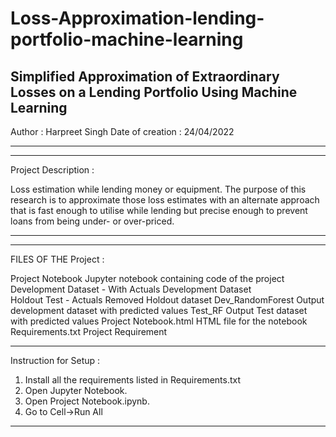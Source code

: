 # Loss-Approximation-lending-portfolio-machine-learning
## Simplified Approximation of Extraordinary Losses on a Lending Portfolio Using Machine Learning

Author : Harpreet Singh 
	Date of creation : 24/04/2022

*****************************************************************

******************************************************************

Project Description : 

Loss estimation while lending money or equipment. The purpose of this research is to approximate those loss estimates with an alternate approach that is fast enough to utilise while lending but precise enough to prevent loans from being under- or over-priced.

***********************************************************************

*********************************************************************
FILES OF THE Project : 

Project Notebook 			Jupyter notebook containing code of the project
Development Dataset - With Actuals	Development Dataset			
Holdout Test - Actuals Removed		Holdout dataset
Dev_RandomForest			Output development dataset with predicted values
Test_RF					Output Test dataset with predicted values
Project Notebook.html			HTML file for the notebook
Requirements.txt			Project Requirement


********************************************************************************
Instruction for Setup :
1. Install all the requirements listed in Requirements.txt
2. Open Jupyter Notebook.
3. Open Project Notebook.ipynb.
4. Go to Cell->Run All

********************************************************************************
